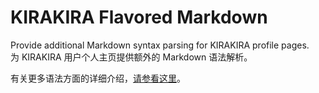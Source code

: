 # KIRAKIRA Flavored Markdown
Provide additional Markdown syntax parsing for KIRAKIRA profile pages.  
为 KIRAKIRA 用户个人主页提供额外的 Markdown 语法解析。

有关更多语法方面的详细介绍，[请参看这里](https://github.com/KIRAKIRA-DOUGA/KIRAKIRA-Cerasus/blob/develop/docs/markdown-syntax.md)。
